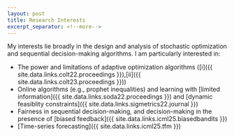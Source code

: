 ```yaml
---
layout: post
title: Research Interests
excerpt_separator: <!--more-->
---
```


My interests lie broadly in the design and analysis of stochastic optimization and sequential decision-making algorithms.
I am particularly interested in: 
- The power and limitations of adaptive optimization algorithms ([i]({{ site.data.links.colt22.proceedings }}),[ii]({{ site.data.links.colt23.proceedings }}))
- Online algorithms (e.g., prophet inequalities) and learning with [limited
  information]({{ site.data.links.soda22.proceedings }}) and [dynamic
  feasiblity constraints]({{ site.data.links.sigmetrics22.journal }})
- Fairness in sequential decision-making, and decision-making in the presence of [biased feedback]({{ site.data.links.icml25.biasedbandits }})
- [Time-series forecasting]({{ site.data.links.icml25.tfm }})
<!--I am particularly interested in studying the power and limitations of adaptive algorithms, and in understanding the settings where adaptivity gives provable performance guarantees over non-adaptive algorithms. These interests have lead me to study a variety of problems, including (adaptive) optimization algorithms, multi-armed bandits, (limited information) prophet inequalities, and domain adaptation.-->
